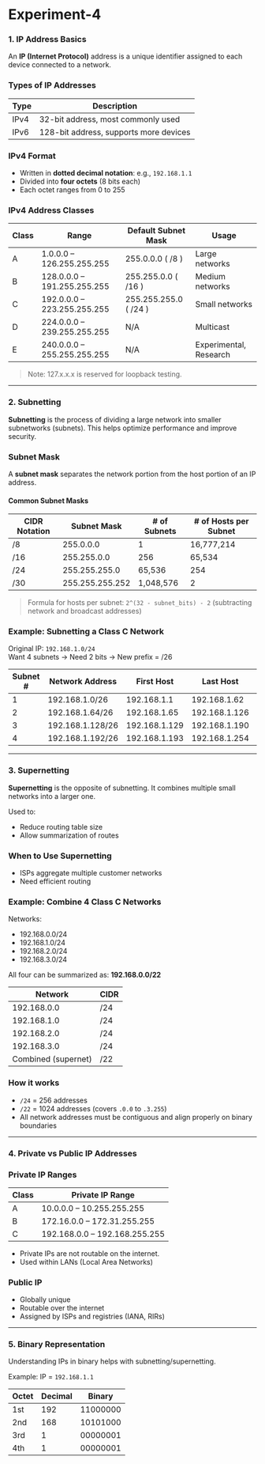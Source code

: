 # Experiment-4

### 1. IP Address Basics

An **IP (Internet Protocol)** address is a unique identifier assigned to each device connected to a network.

### Types of IP Addresses

| Type              | Description                                |
|-------------------|--------------------------------------------|
| IPv4              | 32-bit address, most commonly used         |
| IPv6              | 128-bit address, supports more devices     |

### IPv4 Format

- Written in **dotted decimal notation**: e.g., `192.168.1.1`
- Divided into **four octets** (8 bits each)
- Each octet ranges from 0 to 255

### IPv4 Address Classes

| Class | Range             | Default Subnet Mask  | Usage                        |
|-------|-------------------|-----------------------|------------------------------|
| A     | 1.0.0.0 – 126.255.255.255   | 255.0.0.0 ( /8 )       | Large networks              |
| B     | 128.0.0.0 – 191.255.255.255 | 255.255.0.0 ( /16 )    | Medium networks             |
| C     | 192.0.0.0 – 223.255.255.255 | 255.255.255.0 ( /24 )  | Small networks              |
| D     | 224.0.0.0 – 239.255.255.255 | N/A                   | Multicast                   |
| E     | 240.0.0.0 – 255.255.255.255 | N/A                   | Experimental, Research      |

> Note: 127.x.x.x is reserved for loopback testing.

---

### 2. Subnetting

**Subnetting** is the process of dividing a large network into smaller subnetworks (subnets). This helps optimize performance and improve security.

### Subnet Mask

A **subnet mask** separates the network portion from the host portion of an IP address.

#### Common Subnet Masks

| CIDR Notation | Subnet Mask         | # of Subnets | # of Hosts per Subnet |
|---------------|----------------------|---------------|------------------------|
| /8            | 255.0.0.0            | 1             | 16,777,214             |
| /16           | 255.255.0.0          | 256           | 65,534                 |
| /24           | 255.255.255.0        | 65,536        | 254                    |
| /30           | 255.255.255.252      | 1,048,576     | 2                      |

> Formula for hosts per subnet: `2^(32 - subnet_bits) - 2` (subtracting network and broadcast addresses)

### Example: Subnetting a Class C Network

Original IP: `192.168.1.0/24`  
Want 4 subnets → Need 2 bits → New prefix = /26

| Subnet # | Network Address | First Host   | Last Host    | Broadcast Address |
|----------|------------------|--------------|--------------|-------------------|
| 1        | 192.168.1.0/26   | 192.168.1.1  | 192.168.1.62 | 192.168.1.63      |
| 2        | 192.168.1.64/26  | 192.168.1.65 | 192.168.1.126| 192.168.1.127     |
| 3        | 192.168.1.128/26 | 192.168.1.129| 192.168.1.190| 192.168.1.191     |
| 4        | 192.168.1.192/26 | 192.168.1.193| 192.168.1.254| 192.168.1.255     |

---

### 3. Supernetting

**Supernetting** is the opposite of subnetting. It combines multiple small networks into a larger one.

Used to:
- Reduce routing table size
- Allow summarization of routes

### When to Use Supernetting

- ISPs aggregate multiple customer networks
- Need efficient routing

### Example: Combine 4 Class C Networks

Networks:
- 192.168.0.0/24  
- 192.168.1.0/24  
- 192.168.2.0/24  
- 192.168.3.0/24  

All four can be summarized as: **192.168.0.0/22**

| Network         | CIDR |
|------------------|------|
| 192.168.0.0      | /24  |
| 192.168.1.0      | /24  |
| 192.168.2.0      | /24  |
| 192.168.3.0      | /24  |
| Combined (supernet) | /22  |

### How it works

- `/24` = 256 addresses
- `/22` = 1024 addresses (covers `.0.0` to `.3.255`)
- All network addresses must be contiguous and align properly on binary boundaries

---

### 4. Private vs Public IP Addresses

### Private IP Ranges

| Class | Private IP Range                  |
|-------|----------------------------------|
| A     | 10.0.0.0 – 10.255.255.255        |
| B     | 172.16.0.0 – 172.31.255.255      |
| C     | 192.168.0.0 – 192.168.255.255    |

- Private IPs are not routable on the internet.
- Used within LANs (Local Area Networks)

### Public IP

- Globally unique
- Routable over the internet
- Assigned by ISPs and registries (IANA, RIRs)

---

### 5. Binary Representation

Understanding IPs in binary helps with subnetting/supernetting.

Example: IP = `192.168.1.1`

| Octet  | Decimal | Binary         |
|--------|---------|----------------|
| 1st    | 192     | 11000000       |
| 2nd    | 168     | 10101000       |
| 3rd    | 1       | 00000001       |
| 4th    | 1       | 00000001       |
